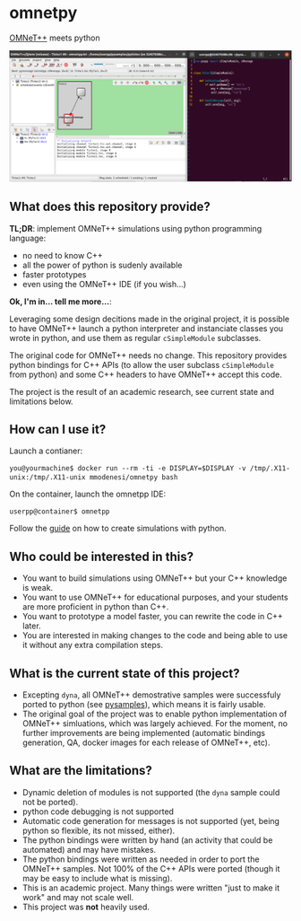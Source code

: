 # omnetpy

[OMNeT++](https://omnetpp.org/) meets python

![pytictoc and its code](./pytictoc.png)

## What does this repository provide?

**TL;DR**: implement OMNeT++ simulations using python programming language:

- no need to know C++
- all the power of python is sudenly available
- faster prototypes
- even using the OMNeT++ IDE (if you wish...)

**Ok, I'm in... tell me more...**:

Leveraging some design decitions made in the original project, it is possible to have OMNeT++
launch a python interpreter and instanciate classes you wrote in python, and use them as regular
``cSimpleModule`` subclasses.

The original code for OMNeT++ needs no change. This repository provides python bindings for C++
APIs (to allow the user subclass ``cSimpleModule`` from python) and some C++ headers to have
OMNeT++ accept this code.

The project is the result of an academic research, see current state and limitations below.

## How can I use it?

Launch a contianer:

```
you@yourmachine$ docker run --rm -ti -e DISPLAY=$DISPLAY -v /tmp/.X11-unix:/tmp/.X11-unix mmodenesi/omnetpy bash
```

On the container, launch the omnetpp IDE:

```
userpp@container$ omnetpp
```

Follow the [guide](./getstarted) on how to create simulations with python.

## Who could be interested in this?

- You want to build simulations using OMNeT++ but your C++ knowledge is weak.
- You want to use OMNeT++ for educational purposes, and your students are more proficient in python than C++.
- You want to prototype a model faster, you can rewrite the code in C++ later.
- You are interested in making changes to the code and being able to use it without any extra compilation steps.

## What is the current state of this project?

- Excepting ``dyna``, all OMNeT++ demostrative samples were successfuly ported to python (see
  [pysamples](./pysamples)), which means it is fairly usable.
- The original goal of the project was to enable python implementation of OMNeT++ simluations,
  which was largely achieved.  For the moment, no further improvements are being implemented
  (automatic bindings generation, QA, docker images for each release of OMNeT++, etc).

## What are the limitations?

- Dynamic deletion of modules is not supported (the ``dyna`` sample could not be ported).
- python code debugging is not supported
- Automatic code generation for messages is not supported (yet, being python so flexible, its not
  missed, either).
- The python bindings were written by hand (an activity that could be automated) and may have mistakes.
- The python bindings were written as needed in order to port the OMNeT++ samples. Not 100% of the
  C++ APIs were ported (though it may be easy to include what is missing).
- This is an academic project. Many things were written "just to make it work" and may not scale well.
- This project was **not** heavily used.
